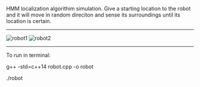 HMM localization algorithim simulation. Give a starting location to the robot and it will move in random direciton and sense its surroundings until its location is certain.
***
![robot1](https://github.com/Marty0001/HMM-Simulation/assets/123718743/b5e00c89-dd0b-45aa-9ef5-ae26aaeaf476)
![robot2](https://github.com/Marty0001/HMM-Simulation/assets/123718743/9f985c6b-8be7-419f-ad86-67fa976e41b8)
***
To run in terminal:

g++ -std=c++14 robot.cpp -o robot

./robot
